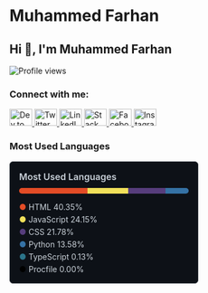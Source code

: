 # Muhammed Farhan 

## Hi 👋, I'm Muhammed Farhan

<img src="https://komarev.com/ghpvc/?username=yourusername&style=flat-square&color=blue" alt="Profile views" align="left" />

<br clear="both">

### Connect with me:

<p align="left">
  <a href="https://dev.to/muhammed_farhan_55963bfea" target="_blank">
    <img src="https://raw.githubusercontent.com/rahuldkjain/github-profile-readme-generator/master/src/images/icons/Social/devto.svg" alt="Dev.to" height="30" width="40" />
  </a>
  <a href="https://twitter.com/yourusername" target="_blank">
    <img src="https://raw.githubusercontent.com/rahuldkjain/github-profile-readme-generator/master/src/images/icons/Social/twitter.svg" alt="Twitter" height="30" width="40" />
  </a>
  <a href="https://linkedin.com/in/muhammed-farhan-areekode" target="_blank">
    <img src="https://raw.githubusercontent.com/rahuldkjain/github-profile-readme-generator/master/src/images/icons/Social/linked-in-alt.svg" alt="LinkedIn" height="30" width="40" />
  </a>
  <a href="https://stackoverflow.com/users/21548028" target="_blank">
    <img src="https://raw.githubusercontent.com/rahuldkjain/github-profile-readme-generator/master/src/images/icons/Social/stack-overflow.svg" alt="Stack Overflow" height="30" width="40" />
  </a>
  <a href="https://facebook.com/muhammed.farhanv.9" target="_blank">
    <img src="https://raw.githubusercontent.com/rahuldkjain/github-profile-readme-generator/master/src/images/icons/Social/facebook.svg" alt="Facebook" height="30" width="40" />
  </a>
  <a href="https://instagram.com/abroad_boy_" target="_blank">
    <img src="https://raw.githubusercontent.com/rahuldkjain/github-profile-readme-generator/master/src/images/icons/Social/instagram.svg" alt="Instagram" height="30" width="40" />
  </a>
</p>

### Most Used Languages

<div style="border: 1px solid #30363d; border-radius: 6px; padding: 16px; background-color: #0d1117; margin-bottom: 16px; width: 300px;">
  <div style="margin-bottom: 10px; font-size: 16px; font-weight: 600; color: #c9d1d9;">Most Used Languages</div>
  
  <div style="height: 10px; margin-bottom: 15px; border-radius: 5px; overflow: hidden; display: flex;">
    <div style="background-color: #e34c26; width: 40.35%;"></div>
    <div style="background-color: #f1e05a; width: 24.15%;"></div>
    <div style="background-color: #563d7c; width: 21.78%;"></div>
    <div style="background-color: #3572A5; width: 13.58%;"></div>
    <div style="background-color: #2b7489; width: 0.13%;"></div>
    <div style="background-color: #000000; width: 0.01%;"></div>
  </div>
  
  <ul style="list-style-type: none; padding-left: 0; margin: 0; font-size: 14px; color: #c9d1d9;">
    <li style="margin-bottom: 5px;">
      <span style="color: #e34c26;">●</span> HTML 40.35%
    </li>
    <li style="margin-bottom: 5px;">
      <span style="color: #f1e05a;">●</span> JavaScript 24.15%
    </li>
    <li style="margin-bottom: 5px;">
      <span style="color: #563d7c;">●</span> CSS 21.78%
    </li>
    <li style="margin-bottom: 5px;">
      <span style="color: #3572A5;">●</span> Python 13.58%
    </li>
    <li style="margin-bottom: 5px;">
      <span style="color: #2b7489;">●</span> TypeScript 0.13%
    </li>
    <li>
      <span style="color: #000000;">●</span> Procfile 0.00%
    </li>
  </ul>
</div>
